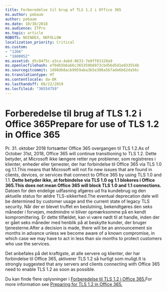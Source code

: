 ```yaml
---
title: Forberedelse til brug af TLS 1.2 i Office 365
ms.author: pebaum
author: pebaum
ms.date: 10/30/2018
ms.audience: ITPro
ms.topic: article
ROBOTS: NOINDEX, NOFOLLOW
localization_priority: Critical
ms.custom:
- "1266"
- "1600052"
ms.assetid: d5c84f5c-a3ca-4abd-8633-7e9ff01328a9
ms.openlocfilehash: ef04b5b6ab6c365359b6973cbd56d5d1e833554b
ms.sourcegitcommit: 1d98db8acb9959aba3b5e308a567ade6b62da56c
ms.translationtype: HT
ms.contentlocale: da-DK
ms.lasthandoff: 08/22/2019
ms.locfileid: "36554759"
---
```

# <a name="prepare-for-use-of-tls-12-in-office-365"></a><span data-ttu-id="0ceba-102">Forberedelse til brug af TLS 1.2 i Office 365</span><span class="sxs-lookup"><span data-stu-id="0ceba-102">Prepare for use of TLS 1.2 in Office 365</span></span>

<span data-ttu-id="0ceba-103">Pr. 31. oktober 2018 fortsætter Office 365 overgangen til TLS 1.2.</span><span class="sxs-lookup"><span data-stu-id="0ceba-103">As of October 31st, 2018, Office 365 will continue transitioning to TLS 1.2.</span></span> <span data-ttu-id="0ceba-104">Dette betyder, at Microsoft ikke længere retter nye problemer, som registreres i klienter, enheder eller tjenester, der har forbindelse til Office 365 via TLS 1.0 og 1.1.</span><span class="sxs-lookup"><span data-stu-id="0ceba-104">This means that Microsoft will not fix new issues that are found in clients, devices, or services that connect to Office 365 by using TLS 1.0 and 1.1.</span></span> <span data-ttu-id="0ceba-105">**Dette betyder ikke, at forbindelse via TLS 1.0 og 1.1 blokeres i Office 365.**</span><span class="sxs-lookup"><span data-stu-id="0ceba-105">**This does not mean Office 365 will block TLS 1.0 and 1.1 connections.**</span></span> <span data-ttu-id="0ceba-106">Datoen for den endelige udfasning afgøres ud fra kundebrug og den aktuelle status for ældre TLS-sikkerhed.</span><span class="sxs-lookup"><span data-stu-id="0ceba-106">The eventual deprecation date will be determined by customer usage and the current state of legacy TLS security.</span></span> <span data-ttu-id="0ceba-107">Når der er blevet truffet en beslutning, bekendtgøres den seks måneder i forvejen, medmindre vi bliver opmærksomme på en kendt kompromittering. Er dette tilfældet, kan vi være nødt til at handle, inden der er gået seks måneder med henblik på at beskytte kunder, der bruger tjenesterne.</span><span class="sxs-lookup"><span data-stu-id="0ceba-107">After a decision is made, there will be an announcement six months in advance unless we become aware of a known compromise, in which case we may have to act in less than six months to protect customers who use the services.</span></span>
  
<span data-ttu-id="0ceba-108">Det anbefales på det kraftigste, at alle servere og klienter, der har forbindelse til Office 365, aktiverer TLS 1.2 så hurtigt som muligt.</span><span class="sxs-lookup"><span data-stu-id="0ceba-108">It is strongly suggested that any servers and clients connecting with Office 365 need to enable TLS 1.2 as soon as possible.</span></span>
  
<span data-ttu-id="0ceba-109">Du kan finde flere oplysninger i [Forberedelse til TLS 1.2 i Office 365.](https://support.microsoft.com/help/4057306/preparing-for-tls-1-2-in-office-365)</span><span class="sxs-lookup"><span data-stu-id="0ceba-109">For more information see [Preparing for TLS 1.2 in Office 365.](https://support.microsoft.com/help/4057306/preparing-for-tls-1-2-in-office-365)</span></span>
  